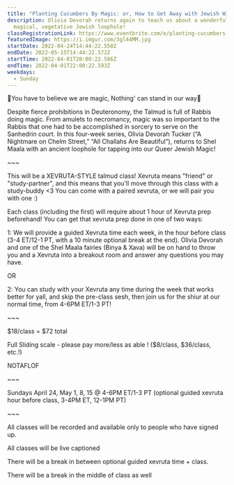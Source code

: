 ```yaml
---
title: "Planting Cucumbers By Magic: or, How to Get Away with Jewish Witchcraft"
description: Olivia Devorah returns again to teach us about a wonderful,
  magical, vegetative Jewish loophole!
classRegistrationLink: https://www.eventbrite.com/e/planting-cucumbers-by-magic-or-how-to-get-away-with-jewish-witchcraft-tickets-309952645707
featuredImage: https://i.imgur.com/3gl44MM.jpg
startDate: 2022-04-24T14:44:22.558Z
endDate: 2022-05-15T14:44:22.572Z
startTime: 2022-04-01T20:00:22.586Z
endTime: 2022-04-01T22:00:22.593Z
weekdays:
  - Sunday
---
```



🎵You have to believe we are magic, Nothing' can stand in our way🎵

Despite fierce prohibitions in Deuteronomy, the Talmud is full of Rabbis doing magic. From amulets to necromancy, magic was so important to the Rabbis that one had to be accomplished in sorcery to serve on the Sanhedrin court. In this four-week series, Olivia Devorah Tucker (“A Nightmare on Chelm Street,” “All Challahs Are Beautiful”), returns to Shel Maala with an ancient loophole for tapping into our Queer Jewish Magic!

\~\~~

This will be a XEVRUTA-STYLE talmud class! Xevruta means "friend" or "study-partner", and this means that you'll move through this class with a study-buddy \<3 You can come with a paired xevruta, or we will pair you with one :)

Each class (including the first) will require about 1 hour of Xevruta prep beforehand! You can get that xevruta prep done in one of two ways:

1: We will provide a guided Xevruta time each week, in the hour before class (3-4 ET/12-1 PT, with a 10 minute optional break at the end). Olivia Devorah and one of the Shel Maala fairies (Binya & Xava) will be on hand to throw you and a Xevruta into a breakout room and answer any questions you may have.

OR

2: You can study with your Xevruta any time during the week that works better for yall, and skip the pre-class sesh, then join us for the shiur at our normal time, from 4-6PM ET/1-3 PT!

\~\~~

$18/class = $72 total

Full Sliding scale - please pay more/less as able ! ($8/class, $36/class, etc.!)

NOTAFLOF

\~\~~

Sundays April 24, May 1, 8, 15 @ 4-6PM ET/1-3 PT (optional guided xevruta hour before class, 3-4PM ET, 12-1PM PT)

\~\~~

All classes will be recorded and available only to people who have signed up.

All classes will be live captioned

There will be a break in between optional guided xevruta time + class.

There will be a break in the middle of class as well

